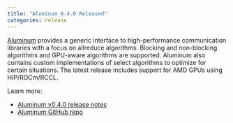 ```yaml
---
title: "Aluminum 0.4.0 Released"
categories: release
---
```


[Aluminum](https://github.com/LLNL/Aluminum) provides a generic interface to high-performance communication libraries with a focus on allreduce algorithms. Blocking and non-blocking algorithms and GPU-aware algorithms are supported. Aluminum also contains custom implementations of select algorithms to optimize for certain situations. The latest release includes support for AMD GPUs using HIP/ROCm/RCCL.

Learn more:

- [Aluminum v0.4.0 release notes](https://github.com/LLNL/Aluminum/releases/tag/v0.4.0)
- [Aluminum GitHub repo](https://github.com/LLNL/Aluminum)
